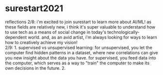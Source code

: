 # surestart2021
reflections
2/8: i'm excited to join surestart to learn more about AI/ML! as these fields are relatively new, i think it's super valuable to understand how to use tech as a means of social change in today's technologically-dependent world. and, as an avid artist, i'm always looking for ways to learn how to creatively achieve my vision!   
2/9: 1. supervised vs unsupervised learning: for unsupervised, you let the computer find hidden patterns in a dataset, where new correlations can give you new insight about the data you have. for supervised, you feed data into the computer, which serves as a way to "train" the computer to make its own decisions in the future. 
     2. 
